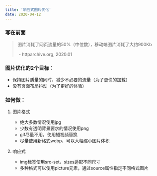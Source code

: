 ```yaml
---
title: '响应式图片优化'
date: 2020-04-12
---
```


### 写在前面

> 图片消耗了网页流量的50%（中位数），移动端图片消耗了大约900Kb
>
> ​                                                    \-  httparchive.org, 2020.01

### 图片优化的2个目标：

- 保持图片质量的同时，减少不必要的流量（为了更快的加载）
- 没有页面布局抖动（为了更好的体验）



### 如何做：

1. 图片格式
   - 绝大多数情况使用jpg
   - 少数有透明背景要求的情况使用png
   - gif尽量不用，使用短视频替换
   - 尽量使用新格式webp，可以大幅缩小图片体积

2. 响应式
   - img标签使用src-set，sizes适配不同尺寸
   - 多种格式可以使用picture元素，通过source属性指定不同格式图片

